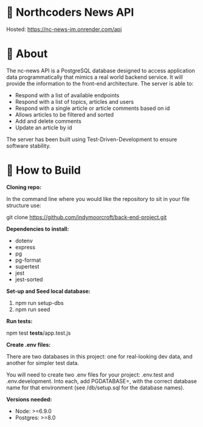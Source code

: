 # 📰 Northcoders News API

Hosted: https://nc-news-im.onrender.com/api

# 🤖 About

The nc-news API is a PostgreSQL database designed to access application data programmatically that mimics a real world backend service. It will provide the information to the front-end architecture. The server is able to:

- Respond with a list of available endpoints
- Respond with a list of topics, articles and users
- Respond with a single article or article comments based on id
- Allows articles to be filtered and sorted
- Add and delete comments
- Update an article by id

The server has been built using Test-Driven-Development to ensure software stability.

# 📝 How to Build

**Cloning repo:**

In the command line where you would like the repository to sit in your file structure use:

git clone https://github.com/indymoorcroft/back-end-project.git

**Dependencies to install:**

- dotenv
- express
- pg
- pg-format
- supertest
- jest
- jest-sorted

**Set-up and Seed local database:**

1. npm run setup-dbs
2. npm run seed

**Run tests:**

npm test **tests**/app.test.js

**Create .env files:**

There are two databases in this project: one for real-looking dev data, and another for simpler test data.

You will need to create two .env files for your project: .env.test and .env.development. Into each, add PGDATABASE=, with the correct database name for that environment (see /db/setup.sql for the database names).

**Versions needed:**

- Node: >=6.9.0
- Postgres: >=8.0
